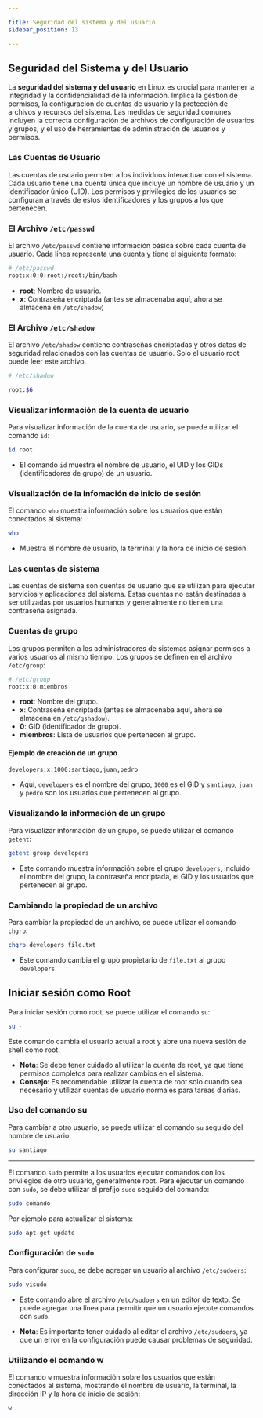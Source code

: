 ```yaml
---

title: Seguridad del sistema y del usuario
sidebar_position: 13

---
```


## Seguridad del Sistema y del Usuario

La **seguridad del sistema y del usuario** en Linux es crucial para mantener la integridad y la confidencialidad de la información. Implica la gestión de permisos, la configuración de cuentas de usuario y la protección de archivos y recursos del sistema. Las medidas de seguridad comunes incluyen la correcta configuración de archivos de configuración de usuarios y grupos, y el uso de herramientas de administración de usuarios y permisos.

### Las Cuentas de Usuario

Las cuentas de usuario permiten a los individuos interactuar con el sistema. Cada usuario tiene una cuenta única que incluye un nombre de usuario y un identificador único (UID). Los permisos y privilegios de los usuarios se configuran a través de estos identificadores y los grupos a los que pertenecen.

### El Archivo `/etc/passwd`

El archivo `/etc/passwd` contiene información básica sobre cada cuenta de usuario. Cada línea representa una cuenta y tiene el siguiente formato:

```bash
# /etc/passwd
root:x:0:0:root:/root:/bin/bash
```

- **root**: Nombre de usuario.
- **x**: Contraseña encriptada (antes se almacenaba aquí, ahora se almacena en `/etc/shadow`)

### El Archivo `/etc/shadow`

El archivo `/etc/shadow` contiene contraseñas encriptadas y otros datos de seguridad relacionados con las cuentas de usuario. Solo el usuario root puede leer este archivo.

```bash
# /etc/shadow

root:$6
```

### Visualizar información de la cuenta de usuario

Para visualizar información de la cuenta de usuario, se puede utilizar el comando `id`:

```bash
id root
```

- El comando `id` muestra el nombre de usuario, el UID y los GIDs (identificadores de grupo) de un usuario.

### Visualización de la infomación de inicio de sesión

El comando `who` muestra información sobre los usuarios que están conectados al sistema:

```bash
who
```

- Muestra el nombre de usuario, la terminal y la hora de inicio de sesión.

### Las cuentas de sistema

Las cuentas de sistema son cuentas de usuario que se utilizan para ejecutar servicios y aplicaciones del sistema. Estas cuentas no están destinadas a ser utilizadas por usuarios humanos y generalmente no tienen una contraseña asignada.

### Cuentas de grupo

Los grupos permiten a los administradores de sistemas asignar permisos a varios usuarios al mismo tiempo. Los grupos se definen en el archivo `/etc/group`:

```bash
# /etc/group
root:x:0:miembros
```

- **root**: Nombre del grupo.
- **x**: Contraseña encriptada (antes se almacenaba aquí, ahora se almacena en `/etc/gshadow`).
- **0**: GID (identificador de grupo).
- **miembros**: Lista de usuarios que pertenecen al grupo.

#### Ejemplo de creación de un grupo

```bash
developers:x:1000:santiago,juan,pedro
```

- Aquí, `developers` es el nombre del grupo, `1000` es el GID y `santiago`, `juan` y `pedro` son los usuarios que pertenecen al grupo.


### Visualizando la información de un grupo

Para visualizar información de un grupo, se puede utilizar el comando `getent`:

```bash
getent group developers
```

- Este comando muestra información sobre el grupo `developers`, incluido el nombre del grupo, la contraseña encriptada, el GID y los usuarios que pertenecen al grupo.

### Cambiando la propiedad de un archivo

Para cambiar la propiedad de un archivo, se puede utilizar el comando `chgrp`:

```bash
chgrp developers file.txt
```

- Este comando cambia el grupo propietario de `file.txt` al grupo `developers`.

## Iniciar sesión como Root

Para iniciar sesión como root, se puede utilizar el comando `su`:

```bash
su -
```

Este comando cambia el usuario actual a root y abre una nueva sesión de shell como root.

- **Nota**: Se debe tener cuidado al utilizar la cuenta de root, ya que tiene permisos completos para realizar cambios en el sistema.
- **Consejo**: Es recomendable utilizar la cuenta de root solo cuando sea necesario y utilizar cuentas de usuario normales para tareas diarias.

### Uso del comando su

Para cambiar a otro usuario, se puede utilizar el comando `su` seguido del nombre de usuario:

```bash
su santiago
```

---

El comando `sudo` permite a los usuarios ejecutar comandos con los privilegios de otro usuario, generalmente root. Para ejecutar un comando con `sudo`, se debe utilizar el prefijo `sudo` seguido del comando:

```bash
sudo comando
```

Por ejemplo para actualizar el sistema:

```bash
sudo apt-get update
```

### Configuración de `sudo`

Para configurar `sudo`, se debe agregar un usuario al archivo `/etc/sudoers`:

```bash
sudo visudo
```

- Este comando abre el archivo `/etc/sudoers` en un editor de texto. Se puede agregar una línea para permitir que un usuario ejecute comandos con `sudo`.

- **Nota**: Es importante tener cuidado al editar el archivo `/etc/sudoers`, ya que un error en la configuración puede causar problemas de seguridad.

### Utilizando el comando w

El comando `w` muestra información sobre los usuarios que están conectados al sistema, mostrando el nombre de usuario, la terminal, la dirección IP y la hora de inicio de sesión:

```bash
w
```